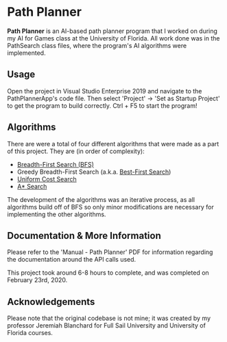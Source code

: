 # Path Planner
**Path Planner** is an AI-based path planner program that I worked on during my AI for Games class at the University of Florida. All work done was in the PathSearch class files, where the program's AI algorithms were implemented.

## Usage
Open the project in Visual Studio Enterprise 2019 and navigate to the PathPlannerApp's code file. Then select 'Project' -> 'Set as Startup Project' to get the program to build correctly. Ctrl + F5 to start the program!

## Algorithms
There are were a total of four different algorithms that were made as a part of this project. They are (in order of complexity):
- [Breadth-First Search (BFS)](https://en.wikipedia.org/wiki/Breadth-first_search)
- Greedy Breadth-First Search (a.k.a. [Best-First Search](https://en.wikipedia.org/wiki/Best-first_search))
- [Uniform Cost Search](https://www.geeksforgeeks.org/uniform-cost-search-dijkstra-for-large-graphs/)
- [A* Search](https://en.wikipedia.org/wiki/A*_search_algorithm)

The development of the algorithms was an iterative process, as all algorithms build off of BFS so only minor modifications are necessary for implementing the other algorithms.

## Documentation & More Information
Please refer to the 'Manual - Path Planner' PDF for information regarding the documentation around the API calls used.

This project took around 6-8 hours to complete, and was completed on February 23rd, 2020.

## Acknowledgements
Please note that the original codebase is not mine; it was created by my professor Jeremiah Blanchard for Full Sail University and University of Florida courses.
